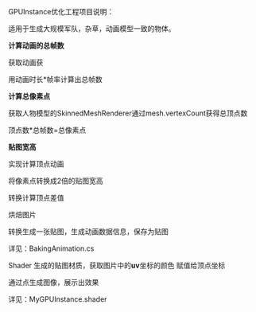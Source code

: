 GPUInstance优化工程项目说明：

适用于生成大规模军队，杂草，动画模型一致的物体。

**计算动画的总帧数**

获取动画获

用动画时长*帧率计算出总帧数

**计算总像素点**

获取人物模型的SkinnedMeshRenderer通过mesh.vertexCount获得总顶点数

顶点数*总帧数=总像素点

**贴图宽高**

实现计算顶点动画

将像素点转换成2倍的贴图宽高

转换计算顶点差值

烘焙图片

转换生成一张贴图，生成动画数据信息，保存为贴图



详见：BakingAnimation.cs



Shader 生成的贴图材质，获取图片中的**uv**坐标的颜色 赋值给顶点坐标

通过点生成图像，展示出效果

详见：MyGPUInstance.shader